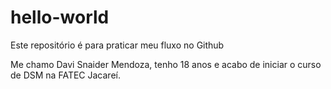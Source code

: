 # hello-world
Este repositório é para praticar meu fluxo no Github

Me chamo Davi Snaider Mendoza, tenho 18 anos e acabo de iniciar o curso de DSM na FATEC Jacareí.

